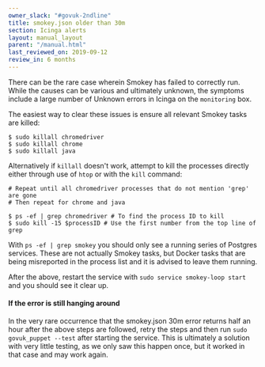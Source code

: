 ```yaml
---
owner_slack: "#govuk-2ndline"
title: smokey.json older than 30m
section: Icinga alerts
layout: manual_layout
parent: "/manual.html"
last_reviewed_on: 2019-09-12
review_in: 6 months
---
```


There can be the rare case wherein Smokey has failed to correctly run. While the
causes can be various and ultimately unknown, the symptoms include a large number
of Unknown errors in Icinga on the `monitoring` box.

The easiest way to clear these issues is ensure all relevant Smokey tasks are
killed:

```shell
$ sudo killall chromedriver
$ sudo killall chrome
$ sudo killall java
```

Alternatively if `killall` doesn't work, attempt to kill the processes directly
either through use of `htop` or with the `kill` command:

```shell
# Repeat until all chromedriver processes that do not mention 'grep' are gone
# Then repeat for chrome and java

$ ps -ef | grep chromedriver # To find the process ID to kill
$ sudo kill -15 $processID # Use the first number from the top line of grep
```


With `ps -ef | grep smokey` you should only see a running series of Postgres
services. These are not actually Smokey tasks, but Docker tasks that are being
misreported in the process list and it is advised to leave them running.

After the above, restart the service with `sudo service smokey-loop start` and
you should see it clear up.

#### If the error is still hanging around

In the very rare occurrence that the smokey.json 30m error returns half an hour
after the above steps are followed, retry the steps and then run
`sudo govuk_puppet --test` after starting the service. This is ultimately a
solution with very little testing, as we only saw this happen once, but it worked
in that case and may work again.
